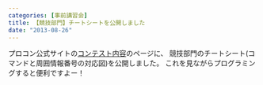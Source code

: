 ```yaml
---
categories: [事前講習会]
title: 【競技部門】チートシートを公開しました
date: "2013-08-26"
---
```


プロコン公式サイトの<a href="http://procon.kushi.ro/contest" title="コンテスト内容" target="_blank">コンテスト内容</a>のページに、
競技部門のチートシート(コマンドと周囲情報番号の対応図)を公開しました。
これを見ながらプログラミングすると便利ですよー！
